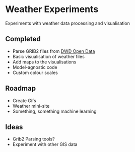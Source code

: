 # Weather Experiments
Experiments with weather data processing and visualisation

## Completed
* Parse GRIB2 files from [DWD Open Data](http://opendata.dwd.de/weather/icon/eu_nest/grib/12/)
* Basic visualisation of weather files
* Add maps to the visualisations
* Model-agnostic code
* Custom colour scales

## Roadmap
* Create Gifs
* Weather mini-site
* Something, something machine learning

## Ideas
* Grib2 Parsing tools?
* Experiment with other GIS data
